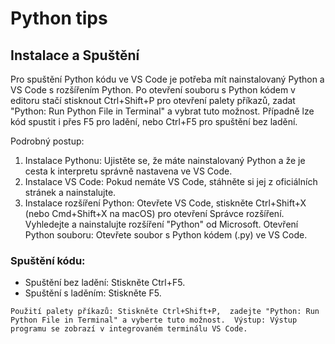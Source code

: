 # Python tips
## Instalace a Spuštění
Pro spuštění Python kódu ve VS Code je potřeba mít nainstalovaný Python a VS Code s rozšířením Python. Po otevření souboru s Python kódem v editoru stačí stisknout Ctrl+Shift+P pro otevření palety příkazů, zadat "Python: Run Python File in Terminal" a vybrat tuto možnost. Případně lze kód spustit i přes F5 pro ladění, nebo Ctrl+F5 pro spuštění bez ladění. 

Podrobný postup:
1. Instalace Pythonu: Ujistěte se, že máte nainstalovaný Python a že je cesta k interpretu správně nastavena ve VS Code. 
2. Instalace VS Code: Pokud nemáte VS Code, stáhněte si jej z oficiálních stránek a nainstalujte. 
3. Instalace rozšíření Python: Otevřete VS Code, stiskněte Ctrl+Shift+X (nebo Cmd+Shift+X na macOS) pro otevření Správce rozšíření. Vyhledejte a nainstalujte rozšíření "Python" od Microsoft. 
Otevření Python souboru: Otevřete soubor s Python kódem (.py) ve VS Code. 
### Spuštění kódu:
- Spuštění bez ladění: Stiskněte Ctrl+F5. 
- Spuštění s laděním: Stiskněte F5. 

` Použití palety příkazů: Stiskněte Ctrl+Shift+P, 
zadejte "Python: Run Python File in Terminal" a vyberte tuto možnost. 
Výstup: Výstup programu se zobrazí v integrovaném terminálu VS Code. 
`